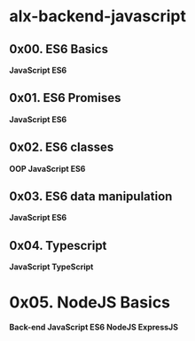 # alx-backend-javascript

## 0x00. ES6 Basics

**JavaScript ES6**

## 0x01. ES6 Promises

**JavaScript ES6**

## 0x02. ES6 classes

**OOP JavaScript ES6**

## 0x03. ES6 data manipulation

**JavaScript ES6**

## 0x04. Typescript

**JavaScript TypeScript**

# 0x05. NodeJS Basics

**Back-end JavaScript ES6 NodeJS ExpressJS**

